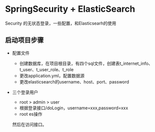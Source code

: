 # SpringSecurity + ElasticSearch
Security 的无状态登录，一些配置，和Elasticsearh的使用

## 启动项目步骤

- 配置文件
  - 创建数据库，在项目根目录，有四个sql文件，创建表t_internet_info、t_user、t_user_role、t_role
  - 更改application.yml，配置数据源
  - 更改elasticsearch的username、host、port、password

- 三个登录用户

  - root > admin > user
  - 根据登录接口/doLogin，username=xxx,password=xxx
  - root es操作

  然后在访问接口。
